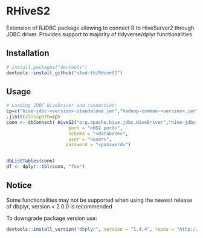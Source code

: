 # RHiveS2
Extension of RJDBC package allowing to connect R to HiveServer2 through JDBC driver. Provides support to majority of tidyverse/dplyr functionalities

## Installation
``` r
# install.packages("devtools")
devtools::install_github("stud-th/RHiveS2")
```
## Usage
``` r
# Loading JDBC HiveDriver and connection:
cp=c("hive-jdbc-<version>-standalone.jar","hadoop-common-<version>.jar","commons-configuration-<version>.jar")
.jinit(classpath=cp)
conn <- dbConnect( HiveS2("org.apache.hive.jdbc.HiveDriver","hive-jdbc-<version>.jar",identifier.quote="`"),                          host ="jdbc:hive2://<HS2 host>:",
                       port = "<HS2 port>",
                       schema = "<database>", 
                       user = "<user>", 
                      password = "<password>")


dbListTables(conn)
df <- dplyr::tbl(conn, "foo")
```
## Notice

Some functionalities may not be supported when using the newest release of dbplyr, version < 2.0.0  is recommended

To downgrade package version use:
``` r
devtools::install_version("dbplyr", version = "1.4.4", repos = "http://cran.us.r-project.org")
```
